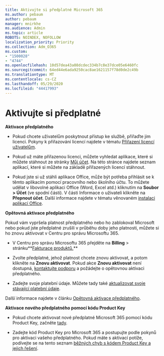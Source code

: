 ```yaml
---
title: Aktivujte si předplatné Microsoft 365
ms.author: pebaum
author: pebaum
manager: mnirkhe
ms.audience: Admin
ms.topic: article
ROBOTS: NOINDEX, NOFOLLOW
localization_priority: Priority
ms.collection: Adm_O365
ms.custom:
- "1500028"
- "4744"
ms.openlocfilehash: 10d57dea43a08dcdec334b7c8e37dce05e6460fc
ms.sourcegitcommit: 64ed44e6ada9250cac8ae1621157f78d0de2c49b
ms.translationtype: MT
ms.contentlocale: cs-CZ
ms.lasthandoff: 05/29/2020
ms.locfileid: "44417993"
---
```

# <a name="activate-your-subscription"></a>Aktivujte si předplatné

**Aktivace předplatného**

- Pokud chcete uživatelům poskytnout přístup ke službě, přiřaďte jim licenci. Pokyny k přiřazování licencí najdete v tématu [Přiřazení licencí uživatelům](https://docs.microsoft.com/microsoft-365/admin/manage/assign-licenses-to-users).

- Pokud už máte přiřazenou licenci, můžete vyhledat aplikace, které si můžete stáhnout ze stránky [Můj účet](https://portal.office.com/account/#installs). Na této stránce najdete seznam aplikací, které si můžete na základě přiřazených licencí stáhnout.

- Pokud jste si už stáhli aplikace Office, může být potřeba přihlásit se k těmto aplikacím pomocí pracovního nebo školního účtu. To můžete udělat v libovolné aplikaci Office (Word, Excel atd.) kliknutím na **Soubor > Účet** (ve spodní části). V části Informace o uživateli klikněte na **Přepnout účet**. Další informace najdete v tématu věnovaném [instalaci aplikací Office](https://docs.microsoft.com/microsoft-365/admin/setup/install-applications).

**Opětovná aktivace předplatného**

Pokud vám vypršela platnost předplatného nebo ho zablokoval Microsoft nebo pokud jste předplatné zrušili v průběhu doby jeho platnosti, můžete si ho znovu aktivovat v Centru pro správu Microsoftu 365.

- V Centru pro správu Microsoftu 365 přejděte na **Billing**  >  stránku**[Fakturace produktů.](https://go.microsoft.com/fwlink/p/?linkid=842054)**

- Zvolte předplatné, jehož platnost chcete znovu aktivovat, a potom klikněte na **Znovu aktivovat**. Pokud akce **Znovu aktivovat** není dostupná, [kontaktujte podporu](https://docs.microsoft.com/microsoft-365/admin/contact-support-for-business-products) a požádejte o opětovnou aktivaci předplatného.

- Zadejte svoje platební údaje. Můžete tady také [aktualizovat svoje stávající platební údaje](https://docs.microsoft.com/microsoft-365/commerce/billing-and-payments/manage-payment-methods).

Další informace najdete v článku [Opětovná aktivace předplatného](https://docs.microsoft.com/microsoft-365/commerce/subscriptions/reactivate-your-subscription).

**Aktivace nového předplatného pomocí kódu Product Key**

- Pokud chcete aktivovat nové předplatné Microsoft 365 pomocí kódu Product Key, začněte [tady](https://support.office.com/article/where-to-enter-your-office-product-key-0a82e5ae-739e-4b92-a6f4-2ec780c185db).

- Zadejte kód Product Key pro Microsoft 365 a postupujte podle pokynů pro aktivaci vašeho předplatného. Pokud máte s aktivací potíže, podívejte se na tento seznam [běžných chyb s kódem Product Key a jejich řešení](https://docs.microsoft.com/microsoft-365/commerce/product-key-errors-and-solutions).

